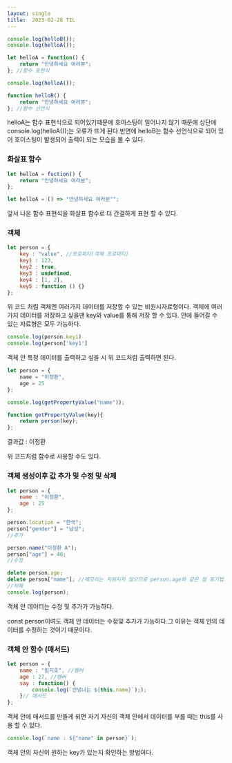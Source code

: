 ```yaml
---
layout: single
title:  2023-02-28 TIL
---
```






```jsx
console.log(helloB());
console.log(helloA());

let helloA = function() {
	return "안녕하세요 여러분";
}; //함수 표현식

console.log(helloA());

function helloB() {
	return "안녕하세요 여러분";
}; //함수 선언식
```

helloA는 함수 표현식으로 되어있기때문에 호이스팅이 일어나지 않기 때문에 상단에 console.log(helloA());는 오류가 뜨게 된다.반면에 helloB는 함수 선언식으로 되어 있어 호이스팅이 발생되어 출력이 되는 모습을 볼 수 있다.

### 화살표 함수

```jsx
let helloA = fuction() {
	return "안녕하세요 여러분";
};

let helloA = () => "안녕하세요 여러분"";
```

앞서 나온 함수 표현식을 화살표 함수로 더 간결하게 표현 할 수 있다.

### 객체

```jsx
let person = {
	key : "value", //프로퍼티(객체 프로퍼티)
	key1 : 123,
	key2 : true,
	key3 : undefined,
	key4 : [1, 2],
	key5 : function () {}
};
```

 위 코드 처럼 객체엔 여러가지 데이터를 저장할 수 있는 비원시자료형이다. 객체에 여러가지 데이터를 저장하고 싶을땐 key와 value를 통해 저장 할 수 있다. 안에 들어갈 수 있는 자료형은 모두 가능하다.

```jsx
console.log(person.key1)
console.log(person['key1']
```

 객체 안 특정 데이터를 출력하고 싶을 시 위 코드처럼 출력하면 된다.

```jsx
let person = {
	name = "이정환",
	age = 25
};

console.log(getPropertyValue("name"));

function getPropertyValue(key){
	return person(key);
};
```

결과값 : 이정환

 위 코드처럼 함수로 사용할 수도 있다.

### 객체 생성이후 값 추가 및 수정 및 삭제

```jsx
let person = {
	name : "이정환",
	age : 25
};

person.location = "한국";
person["gender"] = "남성";
//추가

person.name("이정환 A");
person["age"] = 40;
//수정

delete person.age;
delete person["name"]; //메모리는 지워지지 않으므로 person.age와 같은 점 표기법으로 데이터를 지우는 것을 추천
//삭제
console.log(person);
```

객체 안 데이터는 수정 및 추가가 가능하다.

const person이여도 객체 안 데이터는 수정및 추가가 가능하다.그 이유는 객체 안의 데이터를 수정하는 것이기 때문이다.

### 객체 안 함수 (매서드)

```jsx
let person = {
	name : "임지호", //멤버
	age : 27, //멤버
	say : function() {
		console.log(`안녕나는 ${this.name}`););
	}// 매서드
};
```

 객체 안에 매서드를 만들게 되면 자기 자신의 객체 안에서 데이터를 부를 때는 this를 사용 할 수 있다.  

```jsx
console.log(`name : ${"name" in person}`);
```

객체 안의 자신이 원하는 key가 있는지 확인하는 방법이다.